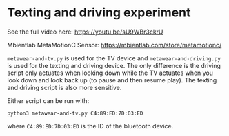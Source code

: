 # Texting and driving experiment

See the full video here: https://youtu.be/sU9WBr3ckrU

Mbientlab MetaMotionC Sensor: https://mbientlab.com/store/metamotionc/

`metawear-and-tv.py` is used for the TV device and `metawear-and-driving.py` is used for the texting and driving device. The only difference is the driving script only actuates when looking down while the TV actuates when you look down and look back up (to pause and then resume play). The texting and driving script is also more sensitive.

Either script can be run with:
```
python3 metawear-and-tv.py C4:89:ED:7D:03:ED
```
where `C4:89:ED:7D:03:ED` is the ID of the bluetooth device.
